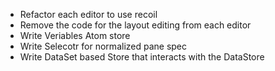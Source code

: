 - Refactor each editor to use recoil
- Remove the code for the layout editing from each editor
- Write Veriables Atom store 
- Write Selecotr for normalized pane spec
- Write DataSet based Store that interacts with the DataStore
